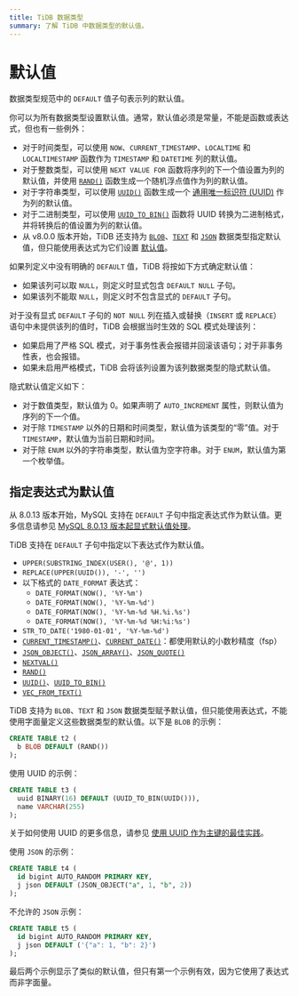 ```yaml
---
title: TiDB 数据类型
summary: 了解 TiDB 中数据类型的默认值。
---
```


# 默认值

数据类型规范中的 `DEFAULT` 值子句表示列的默认值。

你可以为所有数据类型设置默认值。通常，默认值必须是常量，不能是函数或表达式，但也有一些例外：

- 对于时间类型，可以使用 `NOW`、`CURRENT_TIMESTAMP`、`LOCALTIME` 和 `LOCALTIMESTAMP` 函数作为 `TIMESTAMP` 和 `DATETIME` 列的默认值。
- 对于整数类型，可以使用 `NEXT VALUE FOR` 函数将序列的下一个值设置为列的默认值，并使用 [`RAND()`](/functions-and-operators/numeric-functions-and-operators.md) 函数生成一个随机浮点值作为列的默认值。
- 对于字符串类型，可以使用 [`UUID()`](/functions-and-operators/miscellaneous-functions.md) 函数生成一个 [通用唯一标识符 (UUID)](/best-practices/uuid.md) 作为列的默认值。
- 对于二进制类型，可以使用 [`UUID_TO_BIN()`](/functions-and-operators/miscellaneous-functions.md) 函数将 UUID 转换为二进制格式，并将转换后的值设置为列的默认值。
- 从 v8.0.0 版本开始，TiDB 还支持为 [`BLOB`](/data-type-string.md#blob-type)、[`TEXT`](/data-type-string.md#text-type) 和 [`JSON`](/data-type-json.md#json-data-type) 数据类型指定默认值，但只能使用表达式为它们设置 [默认值](#default-values)。

如果列定义中没有明确的 `DEFAULT` 值，TiDB 将按如下方式确定默认值：

- 如果该列可以取 `NULL`，则定义时显式包含 `DEFAULT NULL` 子句。
- 如果该列不能取 `NULL`，则定义时不包含显式的 `DEFAULT` 子句。

对于没有显式 `DEFAULT` 子句的 `NOT NULL` 列在插入或替换（`INSERT` 或 `REPLACE`）语句中未提供该列的值时，TiDB 会根据当时生效的 SQL 模式处理该列：

- 如果启用了严格 SQL 模式，对于事务性表会报错并回滚该语句；对于非事务性表，也会报错。
- 如果未启用严格模式，TiDB 会将该列设置为该列数据类型的隐式默认值。

隐式默认值定义如下：

- 对于数值类型，默认值为 0。如果声明了 `AUTO_INCREMENT` 属性，则默认值为序列的下一个值。
- 对于除 `TIMESTAMP` 以外的日期和时间类型，默认值为该类型的“零”值。对于 `TIMESTAMP`，默认值为当前日期和时间。
- 对于除 `ENUM` 以外的字符串类型，默认值为空字符串。对于 `ENUM`，默认值为第一个枚举值。

## 指定表达式为默认值

从 8.0.13 版本开始，MySQL 支持在 `DEFAULT` 子句中指定表达式作为默认值。更多信息请参见 [MySQL 8.0.13 版本起显式默认值处理](https://dev.mysql.com/doc/refman/8.0/en/data-type-defaults.html#data-type-defaults-explicit)。

TiDB 支持在 `DEFAULT` 子句中指定以下表达式作为默认值。

* `UPPER(SUBSTRING_INDEX(USER(), '@', 1))`
* `REPLACE(UPPER(UUID()), '-', '')`
* 以下格式的 `DATE_FORMAT` 表达式：
    * `DATE_FORMAT(NOW(), '%Y-%m')`
    * `DATE_FORMAT(NOW(), '%Y-%m-%d')`
    * `DATE_FORMAT(NOW(), '%Y-%m-%d %H.%i.%s')`
    * `DATE_FORMAT(NOW(), '%Y-%m-%d %H:%i:%s')`
* `STR_TO_DATE('1980-01-01', '%Y-%m-%d')`
* [`CURRENT_TIMESTAMP()`](/functions-and-operators/date-and-time-functions.md)、[`CURRENT_DATE()`](/functions-and-operators/date-and-time-functions.md)：都使用默认的小数秒精度（fsp）
* [`JSON_OBJECT()`](/functions-and-operators/json-functions.md)、[`JSON_ARRAY()`](/functions-and-operators/json-functions.md)、[`JSON_QUOTE()`](/functions-and-operators/json-functions.md)
* [`NEXTVAL()`](/functions-and-operators/sequence-functions.md#nextval)
* [`RAND()`](/functions-and-operators/numeric-functions-and-operators.md)
* [`UUID()`](/functions-and-operators/miscellaneous-functions.md#uuid)、[`UUID_TO_BIN()`](/functions-and-operators/miscellaneous-functions.md#uuid_to_bin)
* [`VEC_FROM_TEXT()`](/vector-search/vector-search-functions-and-operators.md#vec_from_text)

TiDB 支持为 `BLOB`、`TEXT` 和 `JSON` 数据类型赋予默认值，但只能使用表达式，不能使用字面量定义这些数据类型的默认值。以下是 `BLOB` 的示例：

```sql
CREATE TABLE t2 (
  b BLOB DEFAULT (RAND())
);
```

使用 UUID 的示例：

```sql
CREATE TABLE t3 (
  uuid BINARY(16) DEFAULT (UUID_TO_BIN(UUID())),
  name VARCHAR(255)
);
```

关于如何使用 UUID 的更多信息，请参见 [使用 UUID 作为主键的最佳实践](/best-practices/uuid.md)。

使用 `JSON` 的示例：

```sql
CREATE TABLE t4 (
  id bigint AUTO_RANDOM PRIMARY KEY,
  j json DEFAULT (JSON_OBJECT("a", 1, "b", 2))
);
```

不允许的 `JSON` 示例：

```sql
CREATE TABLE t5 (
  id bigint AUTO_RANDOM PRIMARY KEY,
  j json DEFAULT ('{"a": 1, "b": 2}')
);
```

最后两个示例显示了类似的默认值，但只有第一个示例有效，因为它使用了表达式而非字面量。